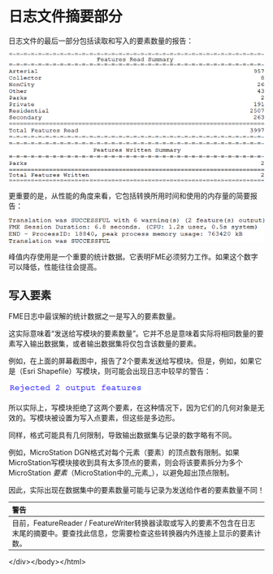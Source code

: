 # 日志文件摘要部分

日志文件的最后一部分包括读取和写入的要素数量的报告：

[![](../../.gitbook/assets/img2.008.logsummarysection2.png)](https://github.com/safesoftware/FMETraining/blob/Desktop-Advanced-2018/DesktopAdvanced2WorkspaceDesign/Images/Img2.008.LogSummarySection2.png)

更重要的是，从性能的角度来看，它包括转换所用时间和使用的内存量的简要报告：

[![](../../.gitbook/assets/img2.009.logsummarysection.png)](https://github.com/safesoftware/FMETraining/blob/Desktop-Advanced-2018/DesktopAdvanced2WorkspaceDesign/Images/Img2.009.LogSummarySection.png)

峰值内存使用是一个重要的统计数据。它表明FME必须努力工作。如果这个数字可以降低，性能往往会提高。

## 写入要素

FME日志中最误解的统计数据之一是写入的要素数量。

这实际意味着“发送给写模块的要素数量”。它并不总是意味着实际将相同数量的要素写入输出数据集，或者输出数据集将仅包含该数量的要素。

例如，在上面的屏幕截图中，报告了2个要素发送给写模块。但是，例如，如果它是（Esri Shapefile）写模块，则可能会出现日志中较早的警告：

[![](../../.gitbook/assets/img2.010.logsummarysectionrejectedfeatures.png)](https://github.com/safesoftware/FMETraining/blob/Desktop-Advanced-2018/DesktopAdvanced2WorkspaceDesign/Images/Img2.010.LogSummarySectionRejectedFeatures.png)

所以实际上，写模块拒绝了这两个要素，在这种情况下，因为它们的几何对象是无效的。写模块被设置为写入点要素，但这些是多边形。

同样，格式可能具有几何限制，导致输出数据集与记录的数字略有不同。

例如，MicroStation DGN格式对每个元素（要素）的顶点数有限制。如果MicroStation写模块接收到具有太多顶点的要素，则会将该要素拆分为多个MicroStation _要素_（MicroStation中的_元素_），以避免超出顶点限制。

因此，实际出现在数据集中的要素数量可能与记录为发送给作者的要素数量不同！

|  警告 |
| :--- |
|  目前，FeatureReader / FeatureWriter转换器读取或写入的要素不包含在日志末尾的摘要中。要查找此信息，您需要检查这些转换器内外连接上显示的要素计数。 |

&lt;/div&gt;&lt;/body&gt;&lt;/html&gt;

